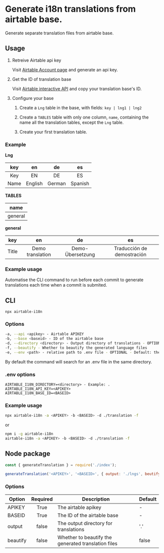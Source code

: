 Generate i18n translations from airtable base.
===

Generate separate translation files from airtable base.

Usage
---

1. Retreive Airtable api key

    Visit [Airtable Account page](https://airtable.com/account) and generate an api key.

2. Get the ID of translation base
    
    Visit [Airtable interactive API](https://airtable.com/api) and copy your translation base's ID.

3. Configure your base
  
    1. Create a `Lng` table in the base, with fields: `key | lng1 | lng2`

    2. Create a `TABLES` table with only one column, `name`, containing the name all the translation tables, except the `Lng` table.

    3. Create your first translation table.

### Example

**Lng**

| key | en | de | es |
|:---:|:--:|:--:|:--:|
|Key|EN|DE|ES|
|Name|English|German|Spanish|

**TABLES**

|name|
|:--:|
|general|

**general**

| key | en | de | es |
|:---:|:--:|:--:|:--:|
|Title|Demo translation|Demo-Übersetzung|Traducción de demostración|

### Example usage

Automatise the CLI command to run before each commit to generate translations each time when a commit is submited.

## CLI

`npx airtable-i18n`

### Options
```bash
-a, --api <apikey> - Airtable APIKEY
-b, --base <baseid> - ID of the airtable base
-d, --directory <directory> - Output directory of translations - OPTIONAL - Default: the same directory
-f, --beautify - Whether to beautify the generated language files
-e, --env <path> - relative path to .env file - OPTIONAL - Default: the same directory
```

By default the command will search for an .env file in the same directory.

### .env options
```dotenv
AIRTABLE_I18N_DIRECTORY=<directory> - Example: .
AIRTABLE_I18N_API_KEY=<APIKEY>
AIRTABLE_I18N_BASE_ID=<BASEID>
```

### Example usage

```bash
npx airtable-i18n -a <APIKEY> -b <BASEID> -d ./translation -f
```

or

```bash
npm i -g airtable-i18n
airtable-i18n -a <APIKEY> -b <BASEID> -d ./translation -f
```

## Node package
```javascript
const { generateTranslation } = require('./index');

generateTranslation('<APIKEY>', '<BASEID>', { output: './lngs', beutify: true });
```

### Options

| Option | Required | Description | Default |
|--------|:--------:|-------------|---------|
| APIKEY | True | The airtable apikey | - |
| BASEID | True | The ID of the airtable base | - |
| output | false | The output directory for translations | '.' |
| beautify | false | Whether to beautify the generated translation files | false |
